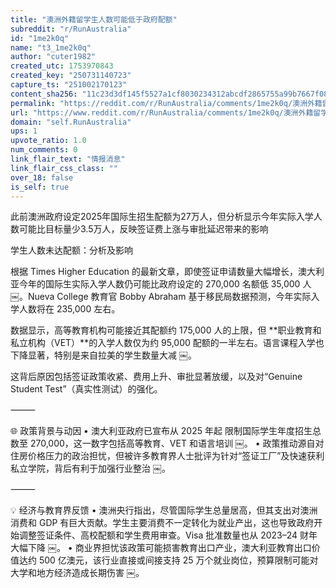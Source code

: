 ```yaml
---
title: "澳洲外籍留学生人数可能低于政府配额"
subreddit: "r/RunAustralia"
id: "1me2k0q"
name: "t3_1me2k0q"
author: "cuter1982"
created_utc: 1753970843
created_key: "250731140723"
capture_ts: "251002170123"
content_sha256: "11c23d3df145f5527a1cf8030234312abcdf2865755a99b7667f086e4db1125c"
permalink: "https://reddit.com/r/RunAustralia/comments/1me2k0q/澳洲外籍留学生人数可能低于政府配额/"
url: "https://www.reddit.com/r/RunAustralia/comments/1me2k0q/澳洲外籍留学生人数可能低于政府配额/"
domain: "self.RunAustralia"
ups: 1
upvote_ratio: 1.0
num_comments: 0
link_flair_text: "情报消息"
link_flair_css_class: ""
over_18: false
is_self: true
---
```


此前澳洲政府设定2025年国际生招生配额为27万人，但分析显示今年实际入学人数可能比目标量少3.5万人，反映签证费上涨与审批延迟带来的影响

学生人数未达配额：分析及影响

根据 Times Higher Education
的最新文章，即使签证申请数量大幅增长，澳大利亚今年的国际生实际入学人数仍可能比政府设定的
270,000 名额低 35,000 人 ￼。Nueva College 教育官 Bobby Abraham
基于移民局数据预测，今年实际入学人数将在 235,000 左右。

数据显示，高等教育机构可能接近其配额约 175,000 人的上限，但
**职业教育和私立机构（VET）**的入学人数仅为约 95,000
配额的一半左右。语言课程入学也下降显著，特别是来自拉美的学生数量大减 ￼。

这背后原因包括签证政策收紧、费用上升、审批显著放缓，以及对“Genuine
Student Test”（真实性测试）的强化。

⸻

🌐 政策背景与动因 • 澳大利亚政府已宣布从 2025 年起
限制国际学生年度招生总数至 270,000，这一数字包括高等教育、VET 和语言培训
￼。 •
政策推动源自对住房价格压力的政治担忧，但被许多教育界人士批评为针对“签证工厂”及快速获利私立学院，背后有利于加强行业整治
￼。

⸻

💡 经济与教育界反馈 •
澳洲央行指出，尽管国际学生总量居高，但其支出对澳洲消费和 GDP
有巨大贡献。学生主要消费不一定转化为就业产出，这也导致政府开始调整签证条件、高校配额和学生费用审查。Visa
批准数量也从 2023–24 财年大幅下降 ￼。 •
商业界担忧该政策可能损害教育出口产业，澳大利亚教育出口价值达约 500
亿澳元，该行业直接或间接支持 25
万个就业岗位，预算限制可能对大学和地方经济造成长期伤害 ￼。
